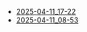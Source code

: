 - [2025-04-11_17-22](./forecast_2025-04-11_17-22.md)
- [2025-04-11_08-53](./forecast_2025-04-11_08-53.md)

